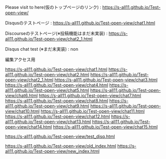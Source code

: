 Please visit to here(仮のトップページのリンク) : https://s-all11.github.io/Test-open-view/

Disqusのテストページ : https://s-all11.github.io/Test-open-view/chat1.html

Discourseのテストページ(※投稿機能はまだ未実装) : https://s-all11.github.io/Test-open-view/chat2_1.html

Disqus chat test (※まだ未実装) : non

編集アクセス用

https://s-all11.github.io/Test-open-view/chat1.html
https://s-all11.github.io/Test-open-view/chat2.html
https://s-all11.github.io/Test-open-view/chat2_1.html
https://s-all11.github.io/Test-open-view/chat3.html
https://s-all11.github.io/Test-open-view/chat4.html
https://s-all11.github.io/Test-open-view/chat5.html
https://s-all11.github.io/Test-open-view/chat6.html
https://s-all11.github.io/Test-open-view/chat7.html
https://s-all11.github.io/Test-open-view/chat8.html
https://s-all11.github.io/Test-open-view/chat9.html
https://s-all11.github.io/Test-open-view/chat10.html
https://s-all11.github.io/Test-open-view/chat11.html
https://s-all11.github.io/Test-open-view/chat12.html
https://s-all11.github.io/Test-open-view/chat13.html
https://s-all11.github.io/Test-open-view/chat14.html
https://s-all11.github.io/Test-open-view/chat15.html

https://s-all11.github.io/Test-open-view/test_disq.html

https://s-all11.github.io/Test-open-view/old_index.html
https://s-all11.github.io/Test-open-view/new_index.html